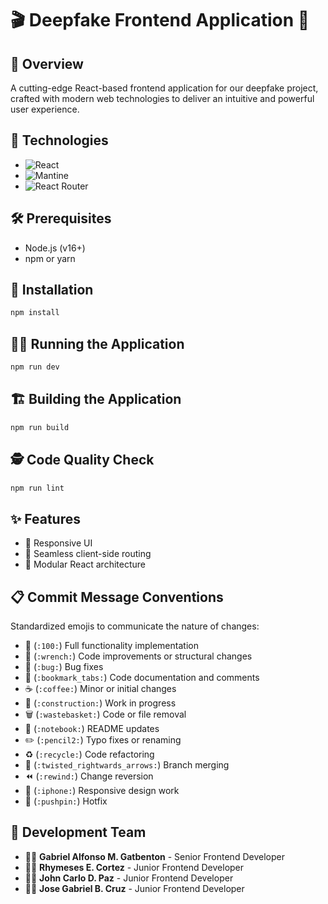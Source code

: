 # 🎬 Deepfake Frontend Application 🤖

## 📝 Overview

A cutting-edge React-based frontend application for our deepfake project, crafted with modern web technologies to deliver an intuitive and powerful user experience.

## 🚀 Technologies

- ![React](https://img.shields.io/badge/React-61DAFB?logo=react&logoColor=white)
- ![Mantine](https://img.shields.io/badge/Mantine-339AF0?logo=mantine&logoColor=white)
- ![React Router](https://img.shields.io/badge/React_Router-CA4245?logo=react-router&logoColor=white)

## 🛠 Prerequisites

- Node.js (v16+)
- npm or yarn

## 💾 Installation

```bash
npm install
```

## 🏃‍♂️ Running the Application

```bash
npm run dev
```

## 🏗️ Building the Application

```bash
npm run build
```

## 🕵️ Code Quality Check

```bash
npm run lint
```

## ✨ Features

- 📱 Responsive UI
- 🔀 Seamless client-side routing
- 🧩 Modular React architecture

## 📋 Commit Message Conventions

Standardized emojis to communicate the nature of changes:

- 💯 (`:100:`) Full functionality implementation
- 🔧 (`:wrench:`) Code improvements or structural changes
- 🐛 (`:bug:`) Bug fixes
- 📑 (`:bookmark_tabs:`) Code documentation and comments
- ☕ (`:coffee:`) Minor or initial changes
- 🚧 (`:construction:`) Work in progress
- 🗑️ (`:wastebasket:`) Code or file removal
- 📓 (`:notebook:`) README updates
- ✏️ (`:pencil2:`) Typo fixes or renaming
- ♻️ (`:recycle:`) Code refactoring
- 🔀 (`:twisted_rightwards_arrows:`) Branch merging
- ⏪ (`:rewind:`) Change reversion
- 📱 (`:iphone:`) Responsive design work
- 📌 (`:pushpin:`) Hotfix

## 👥 Development Team

- 👨‍💻 **Gabriel Alfonso M. Gatbenton** - Senior Frontend Developer
- 👨‍💻 **Rhymeses E. Cortez** - Junior Frontend Developer
- 👨‍💻 **John Carlo D. Paz** - Junior Frontend Developer
- 👨‍💻 **Jose Gabriel B. Cruz** - Junior Frontend Developer